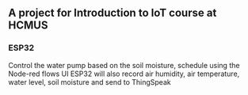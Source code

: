 ## A project for Introduction to IoT course at HCMUS
### ESP32
Control the water pump based on the soil moisture, schedule using the Node-red flows UI
ESP32 will also record air humidity, air temperature, water level, soil moisture and send to ThingSpeak
